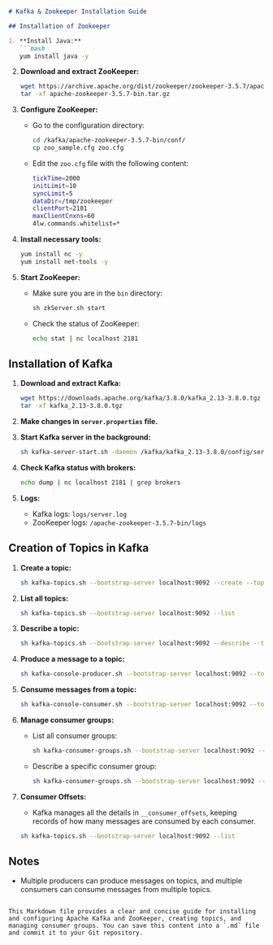 ```markdown

# Kafka & Zookeeper Installation Guide

## Installation of Zookeeper

1. **Install Java:**
   ```bash
   yum install java -y
   ```

2. **Download and extract ZooKeeper:**
   ```bash
   wget https://archive.apache.org/dist/zookeeper/zookeeper-3.5.7/apache-zookeeper-3.5.7-bin.tar.gz
   tar -xf apache-zookeeper-3.5.7-bin.tar.gz
   ```

3. **Configure ZooKeeper:**
   - Go to the configuration directory:
     ```bash
     cd /kafka/apache-zookeeper-3.5.7-bin/conf/
     cp zoo_sample.cfg zoo.cfg
     ```
   - Edit the `zoo.cfg` file with the following content:
     ```bash
     tickTime=2000
     initLimit=10
     syncLimit=5
     dataDir=/tmp/zookeeper
     clientPort=2181
     maxClientCnxns=60
     4lw.commands.whitelist=*
     ```

4. **Install necessary tools:**
   ```bash
   yum install nc -y
   yum install net-tools -y
   ```

5. **Start ZooKeeper:**
   - Make sure you are in the `bin` directory:
     ```bash
     sh zkServer.sh start
     ```
   - Check the status of ZooKeeper:
     ```bash
     echo stat | nc localhost 2181
     ```

## Installation of Kafka

1. **Download and extract Kafka:**
   ```bash
   wget https://downloads.apache.org/kafka/3.8.0/kafka_2.13-3.8.0.tgz
   tar -xf kafka_2.13-3.8.0.tgz
   ```

2. **Make changes in `server.properties` file.**

3. **Start Kafka server in the background:**
   ```bash
   sh kafka-server-start.sh -daemon /kafka/kafka_2.13-3.8.0/config/server.properties
   ```

4. **Check Kafka status with brokers:**
   ```bash
   echo dump | nc localhost 2181 | grep brokers
   ```

5. **Logs:**
   - Kafka logs: `logs/server.log`
   - ZooKeeper logs: `/apache-zookeeper-3.5.7-bin/logs`

## Creation of Topics in Kafka

1. **Create a topic:**
   ```bash
   sh kafka-topics.sh --bootstrap-server localhost:9092 --create --topic myTopic --partitions 1 --replication-factor 1
   ```

2. **List all topics:**
   ```bash
   sh kafka-topics.sh --bootstrap-server localhost:9092 --list
   ```

3. **Describe a topic:**
   ```bash
   sh kafka-topics.sh --bootstrap-server localhost:9092 --describe --topic myTopic
   ```

4. **Produce a message to a topic:**
   ```bash
   sh kafka-console-producer.sh --bootstrap-server localhost:9092 --topic myTopic
   ```

5. **Consume messages from a topic:**
   ```bash
   sh kafka-console-consumer.sh --bootstrap-server localhost:9092 --topic myTopic --from-beginning
   ```

6. **Manage consumer groups:**
   - List all consumer groups:
     ```bash
     sh kafka-consumer-groups.sh --bootstrap-server localhost:9092 --list
     ```
   - Describe a specific consumer group:
     ```bash
     sh kafka-consumer-groups.sh --bootstrap-server localhost:9092 --describe --group console-consumer-28586
     ```

7. **Consumer Offsets:**
   - Kafka manages all the details in `__consumer_offsets`, keeping records of how many messages are consumed by each consumer.
   ```bash
   sh kafka-topics.sh --bootstrap-server localhost:9092 --list
   ```

## Notes

- Multiple producers can produce messages on topics, and multiple consumers can consume messages from multiple topics.
```

This Markdown file provides a clear and concise guide for installing and configuring Apache Kafka and ZooKeeper, creating topics, and managing consumer groups. You can save this content into a `.md` file and commit it to your Git repository.

